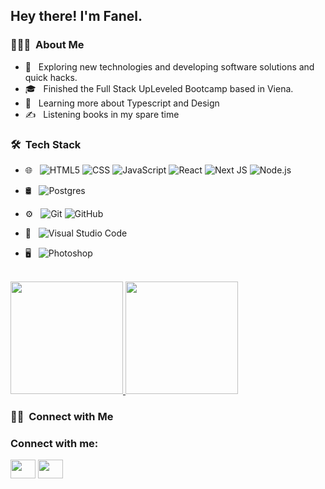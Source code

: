 
<h2> Hey there! I'm Fanel.</h2>

<h3> 👨🏻‍💻 &nbsp;About Me </h3>

- 🤔 &nbsp; Exploring new technologies and developing software solutions and quick hacks.
- 🎓 &nbsp; Finished the Full Stack UpLeveled Bootcamp based in Viena.
- 🌱 &nbsp; Learning more about Typescript and  Design 
- ✍️ &nbsp; Listening books in my spare time

<h3> 🛠 &nbsp;Tech Stack</h3>

- 🌐 &nbsp;
  ![HTML5](https://img.shields.io/badge/-HTML5-333333?style=flat&logo=HTML5)
  ![CSS](https://img.shields.io/badge/-CSS-333333?style=flat&logo=CSS3&logoColor=1572B6)
  ![JavaScript](https://img.shields.io/badge/-JavaScript-333333?style=flat&logo=javascript)
  ![React](https://img.shields.io/badge/-React-333333?style=flat&logo=react)
	![Next JS](https://img.shields.io/badge/Next-black?style=flat&logo=next.js&logoColor=white)
  ![Node.js](https://img.shields.io/badge/-Node.js-333333?style=flat&logo=node.js)

- 🛢 &nbsp;
  ![Postgres](https://img.shields.io/badge/postgres-%23316192.svg?style=flat&logo=postgresql&logoColor=white)
- ⚙️ &nbsp;
  ![Git](https://img.shields.io/badge/-Git-333333?style=flat&logo=git)
  ![GitHub](https://img.shields.io/badge/-GitHub-333333?style=flat&logo=github)
 
- 🔧 &nbsp;
  ![Visual Studio Code](https://img.shields.io/badge/-Visual%20Studio%20Code-333333?style=flat&logo=visual-studio-code&logoColor=007ACC)
 
- 🖥 &nbsp;
  ![Photoshop](https://img.shields.io/badge/-Photoshop-333333?style=flat&logo=adobe-photoshop)


<br/>

<a href="https://github.com/Fanel99">
  <img height="180em" src="https://github-readme-stats.vercel.app/api?username=Fanel99&theme=buefy&show_icons=true" />
  <img height="180em" src="https://github-readme-stats.vercel.app/api/top-langs/?username=Fanel99&theme=buefy&layout=compact" />
</a>

<br/>

<h3> 🤝🏻 &nbsp;Connect with Me </h3>


<h3 align="left">Connect with me:</h3>
<p align="left">

<a href="https://www.linkedin.com/in/fanel-secara/" target="blank"><img align="center" src="https://cdn.jsdelivr.net/npm/simple-icons@3.0.1/icons/linkedin.svg" alt="" height="30" width="40" /></a>
<a href="https://www.instagram.com/fanelsecara/" target="blank"><img align="center" src="https://cdn.jsdelivr.net/npm/simple-icons@3.0.1/icons/instagram.svg" alt="" height="30" width="40" /></a>
